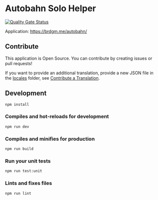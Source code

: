 # Autobahn Solo Helper

[![Quality Gate Status](https://sonarcloud.io/api/project_badges/measure?project=brdgm_autobahn-solo-helper&metric=alert_status)](https://sonarcloud.io/summary/new_code?id=brdgm_autobahn-solo-helper)


Application: https://brdgm.me/autobahn/


## Contribute

This application is Open Source. You can contribute by creating issues or pull requests!

If you want to provide an additional translation, provide a new JSON file in the [locales](https://github.com/brdgm/autobahn-solo-helper/tree/develop/src/locales) folder, see [Contribute a Translation](https://github.com/brdgm/brdgm.github.io/wiki/Contribute-a-Translation).


## Development
```
npm install
```

### Compiles and hot-reloads for development
```
npm run dev
```

### Compiles and minifies for production
```
npm run build
```

### Run your unit tests
```
npm run test:unit
```

### Lints and fixes files
```
npm run lint
```
